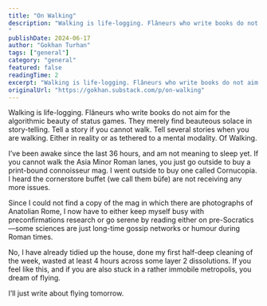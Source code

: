 ```yaml
---
title: "On Walking"
description: "Walking is life-logging. Flâneurs who write books do not aim for the algorithmic beauty of status games. They merely find beauteous solace in story-telling. Tell a story if you cannot walk. Tell several stories when you are walking. Either in reality or as tethered to a mental modality. Of Walking.
"
publishDate: 2024-06-17
author: "Gokhan Turhan"
tags: ["general"]
category: "general"
featured: false
readingTime: 2
excerpt: "Walking is life-logging. Flâneurs who write books do not aim for the algorithmic beauty of status games. They merely find beauteous solace in story-telling. Tell a story if you cannot walk. Tell..."
originalUrl: "https://gokhan.substack.com/p/on-walking"
---
```


Walking is life-logging. Flâneurs who write books do not aim for the algorithmic beauty of status games. They merely find beauteous solace in story-telling. Tell a story if you cannot walk. Tell several stories when you are walking. Either in reality or as tethered to a mental modality. Of Walking.

I’ve been awake since the last 36 hours, and am not meaning to sleep yet. If you cannot walk the Asia Minor Roman lanes, you just go outside to buy a print-bound connoisseur mag. I went outside to buy one called Cornucopia. I heard the cornerstore buffet (we call them büfe) are not receiving any more issues.

Since I could not find a copy of the mag in which there are photographs of Anatolian Rome, I now have to either keep myself busy with preconfirmations research or go serene by reading either on pre-Socratics—some sciences are just long-time gossip networks or humour during Roman times.

No, I have already tidied up the house, done my first half-deep cleaning of the week, wasted at least 4 hours across some layer 2 dissolutions. If you feel like this, and if you are also stuck in a rather immobile metropolis, you dream of flying.

I’ll just write about flying tomorrow.